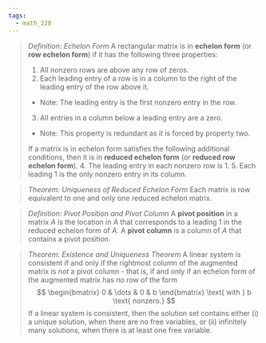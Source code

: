 ```yaml
---
tags:
  - math_220
---
```


> *Definition: Echelon Form*
> A rectangular matrix is in **echelon form** (or **row echelon form**) if it has the following three properties:
> 1. All nonzero rows are above any row of zeros.
> 2. Each leading entry of a row is in a column to the right of the leading entry of the row above it.
> - Note: The leading entry is the first nonzero entry in the row.
> 3. All entries in a column below a leading entry are a zero.
> - Note: This property is redundant as it is forced by property two.
> 
> If a matrix is in echelon form satisfies the following additional conditions, then it is in **reduced echelon form** (or **reduced row echelon form**).
> 4. The leading entry in each nonzero row is 1.
> 5. Each leading 1 is the only nonzero entry in its column.

> *Theorem: Uniqueness of Reduced Echelon Form*
> Each matrix is row equivalent to one and only one reduced echelon matrix.

> *Definition: Pivot Position and Pivot Column*
> A **pivot position** in a matrix $A$ is the location in $A$ that corresponds to a leading 1 in the reduced echelon form of $A$. A **pivot column** is a column of $A$ that contains a pivot position.

> *Theorem: Existence and Uniqueness Theorem*
> A linear system is consistent if and only if the rightmost column of the augmented matrix is *not* a pivot column - that is, if and only if an echelon form of the augmented matrix has *no* row of the form
> $$ \begin{bmatrix} 0 & \dots & 0 & b \end{bmatrix} \text{ with } b \text{ nonzero.} $$
> If a linear system is consistent, then the solution set contains either (i) a unique solution, when there are no free variables, or (ii) infinitely many solutions, when there is at least one free variable.